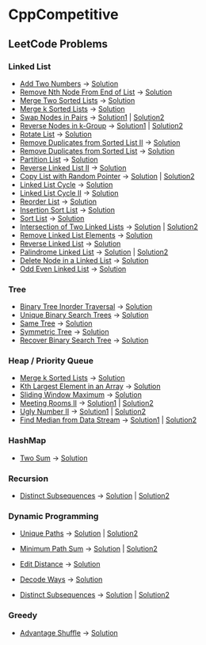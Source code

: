 # CppCompetitive


## LeetCode Problems

### Linked List
* [Add Two Numbers](https://leetcode.com/problems/add-two-numbers/) -> [Solution](https://github.com/sanjeetboora/CppCompetitive/blob/master/Leetcode/LinkedList/AddTwoNumbers.cpp)
* [Remove Nth Node From End of List](https://leetcode.com/problems/remove-nth-node-from-end-of-list/) -> [Solution](https://github.com/sanjeetboora/CppCompetitive/blob/master/Leetcode/LinkedList/RemoveNthNodeFromEndofList.cpp)
* [Merge Two Sorted Lists](https://leetcode.com/problems/merge-two-sorted-lists/) -> [Solution](https://github.com/sanjeetboora/CppCompetitive/blob/master/Leetcode/LinkedList/MergeTwoSortedLists.cpp)
* [Merge k Sorted Lists](https://leetcode.com/problems/merge-k-sorted-lists/) -> [Solution](https://github.com/sanjeetboora/CppCompetitive/blob/master/Leetcode/LinkedList/MergeKSortedLists.cpp)
* [Swap Nodes in Pairs](https://leetcode.com/problems/swap-nodes-in-pairs/) -> [Solution1](https://github.com/sanjeetboora/CppCompetitive/blob/master/Leetcode/LinkedList/SwapNodesInPairs.cpp) | [Solution2](https://github.com/sanjeetboora/CppCompetitive/blob/master/Leetcode/LinkedList/SwapNodesInPairs2.cpp)
* [Reverse Nodes in k-Group](https://leetcode.com/problems/reverse-nodes-in-k-group/) -> [Solution1](https://github.com/sanjeetboora/CppCompetitive/blob/master/Leetcode/LinkedList/ReverseNodesInKGroup.cpp) | [Solution2](https://github.com/sanjeetboora/CppCompetitive/blob/master/Leetcode/LinkedList/ReverseNodesInKGroup2.cpp)
* [Rotate List](https://leetcode.com/problems/rotate-list/) -> [Solution](https://github.com/sanjeetboora/CppCompetitive/blob/master/Leetcode/LinkedList/RotateList.cpp)
* [Remove Duplicates from Sorted List II](https://leetcode.com/problems/remove-duplicates-from-sorted-list-ii/) -> [Solution](https://github.com/sanjeetboora/CppCompetitive/blob/master/Leetcode/LinkedList/RemoveDuplicatesFromSortedListII.cpp)
* [Remove Duplicates from Sorted List](https://leetcode.com/problems/remove-duplicates-from-sorted-list/) -> [Solution](https://github.com/sanjeetboora/CppCompetitive/blob/master/Leetcode/LinkedList/RemoveDuplicatesFromSortedList.cpp)
* [Partition List](https://leetcode.com/problems/partition-list/) -> [Solution](https://github.com/sanjeetboora/CppCompetitive/blob/master/Leetcode/LinkedList/PartitionList.cpp)
* [Reverse Linked List II](https://leetcode.com/problems/reverse-linked-list-ii/) -> [Solution](https://github.com/sanjeetboora/CppCompetitive/blob/master/Leetcode/LinkedList/ReverseLinkedListII.cpp)
* [Copy List with Random Pointer](https://leetcode.com/problems/copy-list-with-random-pointer/) -> [Solution](https://github.com/sanjeetboora/CppCompetitive/blob/master/Leetcode/LinkedList/CopyListwithRandomPointer.cpp) | [Solution2](https://github.com/sanjeetboora/CppCompetitive/blob/master/Leetcode/LinkedList/CopyListwithRandomPointer2.cpp)
* [Linked List Cycle](https://leetcode.com/problems/linked-list-cycle/) -> [Solution](https://github.com/sanjeetboora/CppCompetitive/blob/master/Leetcode/LinkedList/LinkedListCycle.cpp)
* [Linked List Cycle II](https://leetcode.com/problems/linked-list-cycle-ii/) -> [Solution](https://github.com/sanjeetboora/CppCompetitive/blob/master/Leetcode/LinkedList/LinkedListCycleII.cpp)
* [Reorder List](https://leetcode.com/problems/reorder-list/) -> [Solution](https://github.com/sanjeetboora/CppCompetitive/blob/master/Leetcode/LinkedList/ReorderList.cpp)
* [Insertion Sort List](https://leetcode.com/problems/insertion-sort-list/) -> [Solution](https://github.com/sanjeetboora/CppCompetitive/blob/master/Leetcode/LinkedList/InsertionSortList.cpp)
* [Sort List](https://leetcode.com/problems/sort-list/) -> [Solution](https://github.com/sanjeetboora/CppCompetitive/blob/master/Leetcode/LinkedList/SortList.cpp)
* [Intersection of Two Linked Lists](https://leetcode.com/problems/intersection-of-two-linked-lists/) -> [Solution](https://github.com/sanjeetboora/CppCompetitive/blob/master/Leetcode/LinkedList/IntersectionofTwoLinkedLists.cpp) | [Solution2](https://github.com/sanjeetboora/CppCompetitive/blob/master/Leetcode/LinkedList/IntersectionofTwoLinkedLists2.cpp)
* [Remove Linked List Elements](https://leetcode.com/problems/remove-linked-list-elements/) -> [Solution](https://github.com/sanjeetboora/CppCompetitive/blob/master/Leetcode/LinkedList/RemoveLinkedListElements.cpp)
* [Reverse Linked List](https://leetcode.com/problems/reverse-linked-list/) -> [Solution](https://github.com/sanjeetboora/CppCompetitive/blob/master/Leetcode/LinkedList/ReverseLinkedList.cpp)
* [Palindrome Linked List](https://leetcode.com/problems/palindrome-linked-list/) -> [Solution](https://github.com/sanjeetboora/CppCompetitive/blob/master/Leetcode/LinkedList/PalindromeLinkedList.cpp) | [Solution2](https://github.com/sanjeetboora/CppCompetitive/blob/master/Leetcode/LinkedList/PalindromeLinkedList2.cpp)
* [Delete Node in a Linked List](https://leetcode.com/problems/delete-node-in-a-linked-list/) -> [Solution](https://github.com/sanjeetboora/CppCompetitive/blob/master/Leetcode/LinkedList/DeleteNodeinaLinkedList.cpp)
* [Odd Even Linked List](https://leetcode.com/problems/odd-even-linked-list/) -> [Solution](https://github.com/sanjeetboora/CppCompetitive/blob/master/Leetcode/LinkedList/OddEvenLinkedList.cpp)


### Tree
* [Binary Tree Inorder Traversal](https://leetcode.com/problems/binary-tree-inorder-traversal/) -> [Solution](https://github.com/sanjeetboora/CppCompetitive/blob/master/Leetcode/Trees/BinaryTreeInorderTraversal.cpp)
* [Unique Binary Search Trees](https://leetcode.com/problems/unique-binary-search-trees/) -> [Solution](https://github.com/sanjeetboora/CppCompetitive/blob/master/Leetcode/Trees/UniqueBinarySearchTrees.cpp)
* [Same Tree](https://leetcode.com/problems/same-tree/) -> [Solution](https://github.com/sanjeetboora/CppCompetitive/blob/master/Leetcode/Trees/SameTree.cpp)
* [Symmetric Tree](https://leetcode.com/problems/symmetric-tree/) -> [Solution](https://github.com/sanjeetboora/CppCompetitive/blob/master/Leetcode/Trees/SymmetricTree.cpp)
* [Recover Binary Search Tree](https://leetcode.com/problems/recover-binary-search-tree/) -> [Solution](https://github.com/sanjeetboora/CppCompetitive/blob/master/Leetcode/Trees/RecoverBinarySearchTree.cpp)


### Heap / Priority Queue
* [Merge k Sorted Lists](https://leetcode.com/problems/merge-k-sorted-lists/) -> [Solution](https://github.com/sanjeetboora/CppCompetitive/tree/master/Leetcode/Heap/MergekSortedLists.cpp)
* [Kth Largest Element in an Array](https://leetcode.com/problems/kth-largest-element-in-an-array/) -> [Solution](https://github.com/sanjeetboora/CppCompetitive/tree/master/Leetcode/Heap/KthLargestElementinanArray.cpp)
* [Sliding Window Maximum](https://leetcode.com/problems/sliding-window-maximum/) -> [Solution](https://github.com/sanjeetboora/CppCompetitive/tree/master/Leetcode/Heap/SlidingWindowMaximum.cpp)
* [Meeting Rooms II](https://leetcode.com/problems/sliding-window-maximum/) -> [Solution1](https://github.com/sanjeetboora/CppCompetitive/tree/master/Leetcode/Heap/MeetingRoomsII.cpp) | [Solution2](https://github.com/sanjeetboora/CppCompetitive/tree/master/Leetcode/TwoPoniter/MeetingRoomsII2.cpp)
* [Ugly Number II](https://leetcode.com/problems/ugly-number-ii/) -> [Solution1](https://github.com/sanjeetboora/CppCompetitive/tree/master/Leetcode/Heap/UglyNumberII2.cpp) | [Solution2](https://github.com/sanjeetboora/CppCompetitive/tree/master/Leetcode/DynamicProgramming/UglyNumberII2.cpp)
* [Find Median from Data Stream](https://leetcode.com/problems/ugly-number-ii/) -> [Solution1](https://github.com/sanjeetboora/CppCompetitive/tree/master/Leetcode/Heap/FindMedianfromDataStream.cpp) | [Solution2](https://github.com/sanjeetboora/CppCompetitive/tree/master/Leetcode/Heap/FindMedianfromDataStream2.cpp)



### HashMap
* [Two Sum](https://leetcode.com/problems/two-sum/) -> [Solution](https://github.com/sanjeetboora/CppCompetitive/tree/master/Leetcode/HashMap/TwoSum.cpp)

### Recursion
* [Distinct Subsequences](https://leetcode.com/problems/distinct-subsequences/) -> [Solution](https://github.com/sanjeetboora/CppCompetitive/tree/master/Leetcode/Recursion/DistinctSubsequences.cpp) | [Solution2](https://github.com/sanjeetboora/CppCompetitive/tree/master/Leetcode/Recursion/DistinctSubsequences2.cpp)


### Dynamic Programming
* [Unique Paths](https://leetcode.com/problems/unique-paths) -> [Solution](https://github.com/sanjeetboora/CppCompetitive/tree/master/Leetcode/DynamicProgramming/UniquePaths.cpp) | [Solution2](https://github.com/sanjeetboora/CppCompetitive/tree/master/Leetcode/DynamicProgramming/UniquePaths2.cpp)

* [Minimum Path Sum](https://leetcode.com/problems/minimum-path-sum/) -> [Solution](https://github.com/sanjeetboora/CppCompetitive/tree/master/Leetcode/DynamicProgramming/MinimumPathSum.cpp) | [Solution2](https://github.com/sanjeetboora/CppCompetitive/tree/master/Leetcode/DynamicProgramming/MinimumPathSum2.cpp)

* [Edit Distance](https://leetcode.com/problems/edit-distance/) -> [Solution](https://github.com/sanjeetboora/CppCompetitive/tree/master/Leetcode/DynamicProgramming/EditDistance.cpp)

* [Decode Ways](https://leetcode.com/problems/decode-ways/) -> [Solution](https://github.com/sanjeetboora/CppCompetitive/tree/master/Leetcode/DynamicProgramming/DecodeWays.cpp)

* [Distinct Subsequences](https://leetcode.com/problems/distinct-subsequences/) -> [Solution](https://github.com/sanjeetboora/CppCompetitive/tree/master/Leetcode/DynamicProgramming/DistinctSubsequences3.cpp) | [Solution2](https://github.com/sanjeetboora/CppCompetitive/tree/master/Leetcode/DynamicProgramming/DistinctSubsequences4.cpp)


### Greedy
* [Advantage Shuffle](https://leetcode.com/problems/advantage-shuffle/) -> [Solution](https://github.com/sanjeetboora/CppCompetitive/tree/master/Leetcode/Greedy/AdvantageShuffle.cpp)







